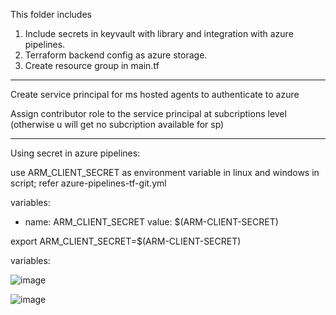 This folder includes

1. Include secrets in keyvault with library and integration with azure pipelines.
2. Terraform backend config as azure storage.
3. Create resource group in main.tf

-------------------------------------

Create service principal for ms hosted agents to authenticate to azure

Assign contributor role to the service principal at subcriptions level (otherwise u will get no subcription available for sp)

------------------------------------

Using secret in azure pipelines:

use ARM_CLIENT_SECRET as environment variable in linux and windows in script;
refer azure-pipelines-tf-git.yml

variables:
 - name: ARM_CLIENT_SECRET
   value: $(ARM-CLIENT-SECRET)

export ARM_CLIENT_SECRET=$(ARM-CLIENT-SECRET)


variables:

![image](https://github.com/azpy1298/terraform/assets/133846787/e31f8dcb-213d-424a-96c8-f560444aba28)


![image](https://github.com/azpy1298/terraform/assets/133846787/f99edbb6-25c8-412f-bb19-95dc72a45e28)







